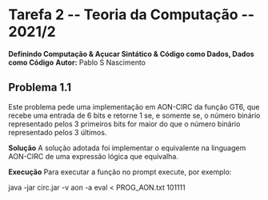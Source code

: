 # Tarefa 2 -- Teoria da Computação -- 2021/2

**Definindo Computação & Açucar Sintático & Código como Dados, Dados como Código**
**Autor:** Pablo S Nascimento

## Problema 1.1

Este problema pede uma implementação em AON-CIRC da função GT6, que recebe uma entrada 
de 6 bits e retorne 1 se, e somente se, o número binário representado pelos 3 primeiros bits
for maior do que o número binário representado pelos 3 últimos.

**Solução**
A solução adotada foi implementar o equivalente na linguagem AON-CIRC de uma expressão lógica que equivalha.

**Execução**
Para executar a função no prompt execute, por exemplo:

java -jar circ.jar -v aon -a eval < PROG_AON.txt 101111